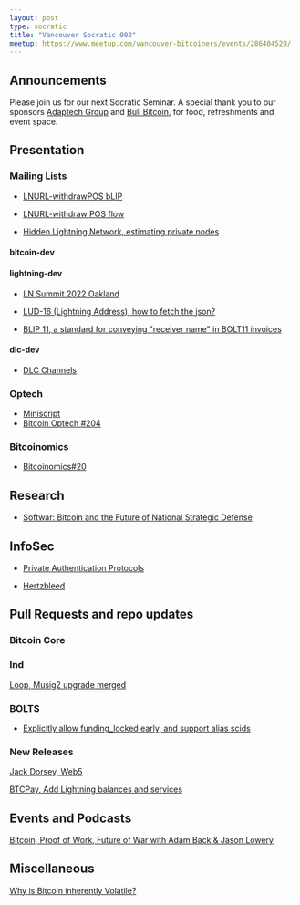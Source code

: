 ```yaml
---
layout: post
type: socratic
title: "Vancouver Socratic 002"
meetup: https://www.meetup.com/vancouver-bitcoiners/events/286404520/
---
```


## Announcements
Please join us for our next Socratic Seminar. A special thank you to our sponsors [Adaptech Group](https://adaptechgroup.com/) and [Bull Bitcoin](https://www.bullbitcoin.com/), for food, refreshments and event space.

## Presentation

<!-- ## Mailing Lists  Bitcoin Optech -->

### Mailing Lists

- [LNURL-withdrawPOS bLIP](https://lists.linuxfoundation.org/pipermail/lightning-dev/2022-June/003597.html)

- [LNURL-withdraw POS flow](https://github.com/lightning/blips/pull/16)

- [Hidden Lightning Network, estimating private nodes](https://github.com/BitcoinDevShop/hidden-lightning-network)

#### bitcoin-dev

#### lightning-dev

- [LN Summit 2022 Oakland](https://lists.linuxfoundation.org/pipermail/lightning-dev/2022-June/003600.html)

- [LUD-16 (Lightning Address), how to fetch the json?](https://github.com/fiatjaf/lnurl-rfc/issues/93)

- [BLIP 11, a standard for conveying "receiver name" in BOLT11 invoices](https://github.com/lightning/blips/blob/master/blip-0011.md)

#### dlc-dev

- [DLC Channels](https://github.com/discreetlogcontracts/dlcspecs/pull/196)

### Optech

- [Miniscript](https://bitcoinops.org/en/topics/miniscript/)
- [Bitcoin Optech #204](https://bitcoinops.org/en/newsletters/2022/06/15/)

### Bitcoinomics

- [Bitcoinomics#20](https://only21.substack.com/p/202220?s=r)

<!-- ## Network Data -->

## Research

- [Softwar: Bitcoin and the Future of National Strategic Defense](https://twitter.com/JasonPLowery/status/1533925550598889478)

## InfoSec

- [Private Authentication Protocols](https://github.com/sipa/writeups/tree/main/private-authentication-protocols)

- [Hertzbleed](https://www.hertzbleed.com/)

## Pull Requests and repo updates

### Bitcoin Core

<!-- ### rust-bitcoin -->

<!-- ### secp256k1 -->

<!-- ### secp256k1-zkp -->

<!-- ### BIPs -->

<!-- ### eclair -->

<!-- ### c-lightning -->

### lnd

[Loop, Musig2 upgrade merged](https://github.com/lightninglabs/loop/pull/497)

<!-- ### rust-lightning -->

### BOLTS

- [Explicitly allow funding_locked early, and support alias scids](https://github.com/lightning/bolts/pull/910)

### New Releases

[Jack Dorsey, Web5](https://developer.tbd.website/projects/web5)

[BTCPay, Add Lightning balances and services](https://github.com/btcpayserver/btcpayserver/pull/3838)

## Events and Podcasts

[Bitcoin, Proof of Work, Future of War with Adam Back & Jason Lowery](https://www.youtube.com/watch?v=37w4vxeYL8U)

<!-- ## Mining -->

## Miscellaneous
[Why is Bitcoin inherently Volatile?](https://gist.github.com/fernandonm/81cb21bdce0910055de32b98ee4119e1)
